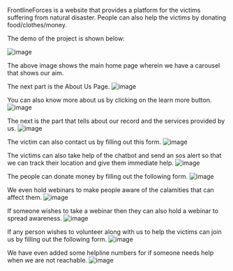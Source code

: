 FrontlineForces is a website that provides a platform for the victims suffering from natural disaster. People can also help the victims by donating food/clothes/money.

The demo of the project is shown below:

![image](https://github.com/sanjanalalwani/frontlineforces/assets/109654794/25a16f90-29e2-4a44-a892-6ee7ffce45c0)

The above image shows the main home page wherein we have a carousel that shows our aim.

The next part is the About Us Page.
![image](https://github.com/sanjanalalwani/frontlineforces/assets/109654794/8ec5d314-fb45-404e-99d6-114d30f44f2e)

You can also know more about us by clicking on the learn more button.
![image](https://github.com/sanjanalalwani/frontlineforces/assets/109654794/12392d97-f86b-4714-b2c9-68acdb006740)


The next is the part that tells about our record and the services provided by us.
![image](https://github.com/sanjanalalwani/frontlineforces/assets/109654794/ef470a3e-de79-40f4-b570-ef5813bf4335)

The victim can also contact us by filling out this form.
![image](https://github.com/sanjanalalwani/frontlineforces/assets/109654794/00025a7f-7d85-40e9-a991-4a663f8dc560)

The victims can also take help of the chatbot and send an sos alert so that we can track their location and give them immediate help.
![image](https://github.com/sanjanalalwani/frontlineforces/assets/109654794/1cea09b2-4d6a-4f23-8079-71ab274afe0a)

The people can donate money by filling out the following form.
![image](https://github.com/sanjanalalwani/frontlineforces/assets/109654794/e6116626-fa1f-434b-9c30-bc4fc5a3377c)

We even hold webinars to make people aware of the calamities that can affect them.
![image](https://github.com/sanjanalalwani/frontlineforces/assets/109654794/55e9db65-8644-4414-8bb8-c05eedfa6ed6)

If someone wishes to take a webinar then they can also hold a webinar to spread awareness.
![image](https://github.com/sanjanalalwani/frontlineforces/assets/109654794/63eb6f0f-aefa-4563-bb07-e7177741d06d)

If any person wishes to volunteer along with us to help the victims can join us by filling out the following form.
![image](https://github.com/sanjanalalwani/frontlineforces/assets/109654794/91ad1d05-4a2a-4948-a283-96df5f32858d)

We have even added some helpline numbers for if someone needs help when we are not reachable.
![image](https://github.com/sanjanalalwani/frontlineforces/assets/109654794/97fa6673-f7a6-4c26-bf52-0d4a25f1c147)

